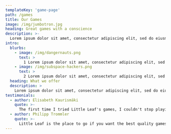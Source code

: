 ```yaml
---
templateKey: 'game-page'
path: /games
title: Our Games
image: /img/jumbotron.jpg
heading: Great games with a conscience
description: >-
  Lorem ipsum dolor sit amet, consectetur adipiscing elit, sed do eiusmod tempor incididunt ut labore et dolore magna aliqua. 
intro:
  blurbs:
    - image: /img/dangernauts.png
      text: >
        1 Lorem ipsum dolor sit amet, consectetur adipiscing elit, sed do eiusmod tempor incididunt ut labore et dolore magna aliqua. Ut enim ad minim veniam, quis nostrud exercitation ullamco laboris nisi ut aliquip ex ea commodo consequat. Duis aute irure dolor in reprehenderit in voluptate velit esse cillum dolore eu fugiat nulla pariatur. Excepteur sint occaecat cupidatat non proident, sunt in culpa qui officia deserunt mollit anim id est laborum.
    - image: /img/subspace-hackers.png
      text: >
        2 Lorem ipsum dolor sit amet, consectetur adipiscing elit, sed do eiusmod tempor incididunt ut labore et dolore magna aliqua. Ut enim ad minim veniam, quis nostrud exercitation ullamco laboris nisi ut aliquip ex ea commodo consequat. Duis aute irure dolor in reprehenderit in voluptate velit esse cillum dolore eu fugiat nulla pariatur. Excepteur sint occaecat cupidatat non proident, sunt in culpa qui officia deserunt mollit anim id est laborum.
  heading: What we offer
  description: >
    Lorem ipsum dolor sit amet, consectetur adipiscing elit, sed do eiusmod tempor incididunt ut labore et dolore magna aliqua. Ut enim ad minim veniam, quis nostrud exercitation ullamco laboris nisi ut aliquip ex ea commodo consequat. Duis aute irure dolor in reprehenderit in voluptate velit esse cillum dolore eu fugiat nulla pariatur. Excepteur sint occaecat cupidatat non proident, sunt in culpa qui officia deserunt mollit anim id est laborum.
testimonials:
  - author: Elisabeth Kaurismäki
    quote: >-
      The first time I tried Little Leaf's games, I couldn't stop playing!
  - author: Philipp Trommler
    quote: >-
      Little Leaf is the place to go if you want the best quality games.
---
```

